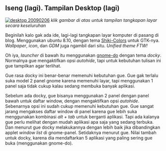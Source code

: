 ## Iseng (lagi). Tampilan Desktop (lagi)

[![desktop 20090206](http://dl.getdropbox.com/u/112837/kriwil.com/image/desktop-20090206-t.png)](http://dl.getdropbox.com/u/112837/kriwil.com/image/desktop-20090206.png)
_klik gambar di atas untuk tampilan tangkapan layar secara keseluruhan_

Beginilah kalo gak ada ide, lagi-lagi tangkapan layar komputer di pasang di blog. Menggunakan ubuntu 8.10, dengan tema [Shiki-Colors](http://gnome-look.org/content/show.php/Shiki-Colors?content=86717) untuk GTK-nya. _Wallpaper_, _icon_, dan _GDM_ juga ngambil dari situ. _Unified theme FTW!_

Oh iya, _launcher_ di bawah itu menggunakan [gnome-do](http://do.davebsd.com) dengan tema _docky_. Normalnya gue mengaktifkan opsi _autohide_, tapi untuk kebutuhan tulisan ini gue tampilkan agar terlihat.

Gue rasa docky ini benar-benar memenuhi kebutuhan gue. Gue gak terlalu suka model 2 panel gnome karena memenuhi layar, tapi menggunakan 1 panel saja tidak cukup kalau sedang membuka banyak aplikasi. 

Sebelum ada docky, gue bisanya menggunakan 2 panel dengan panel bawah untuk daftar window, dengan mengaktifkan opsi _autohide_. Sebenarnya opsi ini sudah cukup memenuhi kebutuhan gue. Gue sangat jarang mengakses daftar window di panel karena gue lebih suka menggunakan kombinasi _alt + tab_ untuk berganti aplikasi. Tapi ada kalanya gue perlu melihat dengan mudah aplikasi apa saja yang sedang terbuka. Dan menurut gue docky melakukannya dengan lebih baik jika dibandingkan applet _window list_ di gnome-panel. Setidaknya menurut gue. Nilai tambah untuk docky, karena dia mendaftarkan 5 aplikasi yang paling sering gue buka (menggunakan gnome-do).

<!-- {"time": "2009-02-06 12:00:01", "title": "Iseng (lagi). Tampilan Desktop (lagi)"} -->
